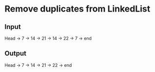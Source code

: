 # Remove duplicates from LinkedList

## Input

Head -> 7 -> 14 -> 21 -> 14 -> 22 -> 7 -> end

## Output

Head -> 7 -> 14 -> 21 -> 22 -> end
